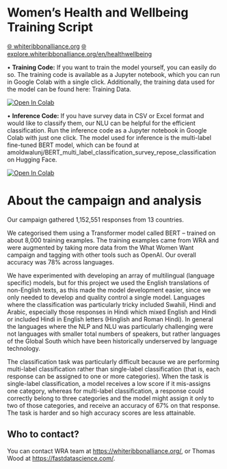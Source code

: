 # Women’s Health and Wellbeing Training Script

<a href="https://whiteribbonalliance.org"><span align="left">🌐 whiteribbonalliance.org</span></a>
<a href="https://explore.whiteribbonalliance.org/en/healthwellbeing"><span align="left">🌐 explore.whiteribbonalliance.org/en/healthwellbeing</span></a>


•	**Training Code:** If you want to train the model yourself, you can easily do so. The training code is available as a Jupyter notebook, which you can run in Google Colab with a single click. Additionally, the training data used for the model can be found here: Training Data.

<a href="https://colab.research.google.com/github/whiteribbonalliance/womenshealthandwellbeing_public/blob/main/multi_label_classification.ipynb" target="_parent"><img src="https://colab.research.google.com/assets/colab-badge.svg" alt="Open In Colab"/></a>


•	**Inference Code:** If you have survey data in CSV or Excel format and would like to classify them, our NLU can be helpful for the efficient classification. Run the inference code as a Jupyter notebook in Google Colab with just one click. The model used for inference is the multi-label fine-tuned BERT model, which can be found at amoldwalunj/BERT_multi_label_classification_survey_repose_classification on Hugging Face.

<a href="https://colab.research.google.com/github/whiteribbonalliance/womenshealthandwellbeing_public/blob/main/Inference_code.ipynb" target="_parent"><img src="https://colab.research.google.com/assets/colab-badge.svg" alt="Open In Colab"/></a>


# About the campaign and analysis

Our campaign gathered 1,152,551 responses from 13 countries.

We categorised them using a Transformer model called BERT – trained on about 8,000 training examples. The training examples came from WRA and were augmented by taking more data from the What Women Want campaign and tagging with other tools such as OpenAI. Our overall accuracy was 78% across languages.

We have experimented with developing an array of multilingual (language specific) models, but for this project we used the English translations of non-English texts, as this made the model development easier, since we only needed to develop and quality control a single model. Languages where the classification was particularly tricky included Swahili, Hindi and Arabic, especially those responses in Hindi which mixed English and Hindi or included Hindi in English letters (Hinglish and Roman Hindi). In general the languages where the NLP and NLU was particularly challenging were not languages with smaller total numbers of speakers, but rather languages of the Global South which have been historically underserved by language technology.

The classification task was particularly difficult because we are performing multi-label classification rather than single-label classification (that is, each response can be assigned to one or more categories). When the task is single-label classification, a model receives a low score if it mis-assigns one category, whereas for multi-label classification, a response could correctly belong to three categories and the model might assign it only to two of those categories, and receive an accuracy of 67% on that response. The task is harder and so high accuracy scores are less attainable.

## Who to contact?

You can contact WRA team at https://whiteribbonalliance.org/, or Thomas Wood at https://fastdatascience.com/.
